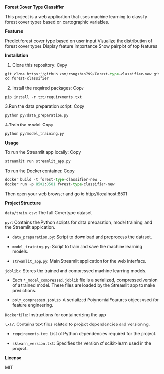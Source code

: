 **Forest Cover Type Classifier**

This project is a web application that uses machine learning to classify forest cover types based on cartographic variables.

**Features**

Predict forest cover type based on user input
Visualize the distribution of forest cover types
Display feature importance
Show pairplot of top features

**Installation**

1. Clone this repository:
Copy
```python
git clone https://github.com/rongshen799/Forest-type-classifier-new.git 
cd forest-classifier
```
2. Install the required packages:
Copy
```python
pip install -r txt/requirements.txt
```
3.Run the data preparation script:
Copy
```python
python py/data_preparation.py
```
4.Train the model:
Copy
```python
python py/model_training.py
```

**Usage**

To run the Streamlit app locally:
Copy
```python
streamlit run streamlit_app.py
```
To run the Docker container:
Copy
```python
docker build -t forest-type-classifier-new .
docker run -p 8501:8501 forest-type-classifier-new

```
Then open your web browser and go to http://localhost:8501

**Project Structure**

`data/train.csv`: The full Covertype dataset

`py/`: Contains the Python scripts for data preparation, model training, and the Streamlit application.

- `data_preparation.py`: Script to download and preprocess the dataset.

- `model_training.py`: Script to train and save the machine learning models.

- `streamlit_app.py`: Main Streamlit application for the web interface.

`joblib/`: Stores the trained and compressed machine learning models.

- Each `*_model_compressed.joblib` file is a serialized, compressed version of a trained model.
    These files are loaded by the Streamlit app to make predictions.

- `poly_compressed.joblib`: A serialized PolynomialFeatures object used for feature engineering.

`Dockerfile`: Instructions for containerizing the app

`txt/`: Contains text files related to project dependencies and versioning.

- `requirements.txt`: List of Python dependencies required for the project.

- `sklearn_version.txt`: Specifies the version of scikit-learn used in the project.

**License**

MIT